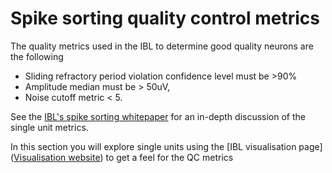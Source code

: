 # Spike sorting quality control metrics

The quality metrics used in the IBL to determine good quality neurons are the following

* Sliding refractory period violation confidence level must be >90%
* Amplitude median must be > 50uV, 
* Noise cutoff metric < 5. 

See the [IBL's spike sorting whitepaper](https://figshare.com/articles/online_resource/Spike_sorting_pipeline_for_the_International_Brain_Laboratory/19705522?file=49783080) for an in-depth discussion of the single unit metrics.

In this section you will explore single units using the [IBL visualisation page]([Visualisation website](https://viz.internationalbrainlab.org/app?spikesorting=ss_2024-05-06&dset=bwm&pid=dab512bd-a02d-4c1f-8dbc-9155a163efc0&tid=0&cid=534&qc=1)) to get a feel for the QC metrics

